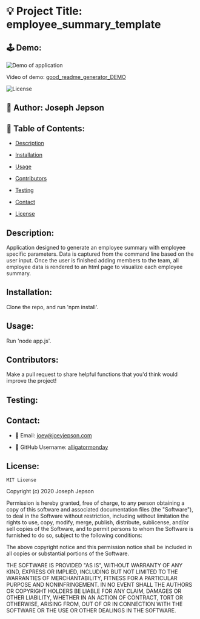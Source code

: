 # 💡 Project Title: employee_summary_template 

## 🕹 Demo:

![Demo of application](assets/good_readme_generator_DEMO.gif)

Video of demo: [good_readme_generator_DEMO](https://drive.google.com/file/d/1N5kXkSQLT6YeUmCcc14qXjolgIeqwPj2/view) 

![License](https://img.shields.io/badge/License-MIT-yellow) 
## 👤 Author: Joseph Jepson 

  ## 📜 Table of Contents: 

  * [Description](#Description) 

  * [Installation](#Installation) 

  * [Usage](#Usage) 

  * [Contributors](#Contributors) 

  * [Testing](#Testing)

  * [Contact](#Contact) 

  * [License](#License) 

  ## Description: 
 Application designed to generate an employee summary with employee specific parameters. Data is captured from the command line based on the user input. Once the user is finished adding members to the team, all employee data is rendered to an html page to visualize each employee summary. 
## Installation: 
 Clone the repo, and run 'npm install'. 
## Usage: 
 Run 'node app.js'. 
## Contributors: 
 Make a pull request to share helpful functions that you'd think would improve the project! 
## Testing: 
  

  ## Contact: 
 
  * 💌  Email: joey@joeyjepson.com 
 
  * 👤  GitHub Username: [alligatormonday](https://github.com/alligatormonday) 

  ## License: 
 
  
    MIT License

Copyright (c) 2020 Joseph Jepson

Permission is hereby granted, free of charge, to any person obtaining a copy
of this software and associated documentation files (the "Software"), to deal
in the Software without restriction, including without limitation the rights
to use, copy, modify, merge, publish, distribute, sublicense, and/or sell
copies of the Software, and to permit persons to whom the Software is
furnished to do so, subject to the following conditions:

The above copyright notice and this permission notice shall be included in all
copies or substantial portions of the Software.

THE SOFTWARE IS PROVIDED "AS IS", WITHOUT WARRANTY OF ANY KIND, EXPRESS OR
IMPLIED, INCLUDING BUT NOT LIMITED TO THE WARRANTIES OF MERCHANTABILITY,
FITNESS FOR A PARTICULAR PURPOSE AND NONINFRINGEMENT. IN NO EVENT SHALL THE
AUTHORS OR COPYRIGHT HOLDERS BE LIABLE FOR ANY CLAIM, DAMAGES OR OTHER
LIABILITY, WHETHER IN AN ACTION OF CONTRACT, TORT OR OTHERWISE, ARISING FROM,
OUT OF OR IN CONNECTION WITH THE SOFTWARE OR THE USE OR OTHER DEALINGS IN THE
SOFTWARE.